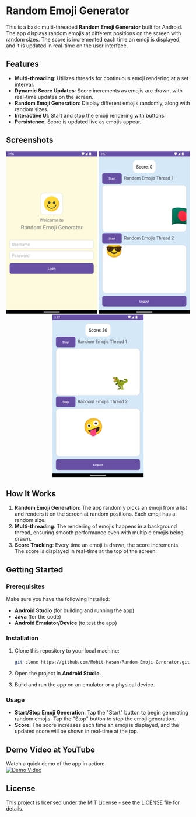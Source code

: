 # Random Emoji Generator

This is a basic multi-threaded **Random Emoji Generator** built for Android. The app displays random emojis at different positions on the screen with random sizes. The score is incremented each time an emoji is displayed, and it is updated in real-time on the user interface.

## Features
- **Multi-threading**: Utilizes threads for continuous emoji rendering at a set interval.
- **Dynamic Score Updates**: Score increments as emojis are drawn, with real-time updates on the screen.
- **Random Emoji Generation**: Display different emojis randomly, along with random sizes.
- **Interactive UI**: Start and stop the emoji rendering with buttons.
- **Persistence**: Score is updated live as emojis appear.

## Screenshots

<div align="center">
  <img src="https://raw.githubusercontent.com/Mohit-Hasan/Random-Emoji-Generator/refs/heads/main/repo_assets/Screenshot_20250110_035657.png" alt="Screenshot 1" width=250" />
  <img src="https://raw.githubusercontent.com/Mohit-Hasan/Random-Emoji-Generator/refs/heads/main/repo_assets/Screenshot_20250110_035716.png" alt="Screenshot 2" width="250" />
  <img src="https://raw.githubusercontent.com/Mohit-Hasan/Random-Emoji-Generator/refs/heads/main/repo_assets/Screenshot_20250110_035732.png" alt="Screenshot 3" width="250" />
</div>


## How It Works

1. **Random Emoji Generation**: The app randomly picks an emoji from a list and renders it on the screen at random positions. Each emoji has a random size.
2. **Multi-threading**: The rendering of emojis happens in a background thread, ensuring smooth performance even with multiple emojis being drawn.
3. **Score Tracking**: Every time an emoji is drawn, the score increments. The score is displayed in real-time at the top of the screen.

## Getting Started

### Prerequisites
Make sure you have the following installed:
- **Android Studio** (for building and running the app)
- **Java** (for the code)
- **Android Emulator/Device** (to test the app)

### Installation

1. Clone this repository to your local machine:
    ```bash
    git clone https://github.com/Mohit-Hasan/Random-Emoji-Generator.git
    ```

2. Open the project in **Android Studio**.

3. Build and run the app on an emulator or a physical device.

### Usage
- **Start/Stop Emoji Generation**: Tap the "Start" button to begin generating random emojis. Tap the "Stop" button to stop the emoji generation.
- **Score**: The score increases each time an emoji is displayed, and the updated score will be shown in real-time at the top.

## Demo Video at YouTube

Watch a quick demo of the app in action:  
[![Demo Video](https://img.youtube.com/vi/z6atDo9T9Fg/0.jpg)](https://www.youtube.com/watch?v=z6atDo9T9Fg)

## License

This project is licensed under the MIT License - see the [LICENSE](LICENSE) file for details.
